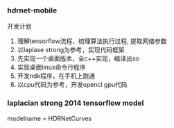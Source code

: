 ### hdrnet-mobile

开发计划

1. 理解tensorflow流程，梳理算法执行过程, 提取网络参数
2. 以laplase strong为参考，实现代码框架
3. 先实现一个桌面版本，全c++实现，编译出so
4. 实现桌面linux命令行程序
5. 开发ndk程序，在手机上跑通
6. 以cpu代码为参考，开发opencl gpu代码


### laplacian strong 2014 tensorflow model

modelname = HDRNetCurves

